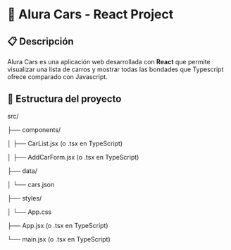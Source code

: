 # 🚗 Alura Cars - React Project

## 📋 Descripción
Alura Cars es una aplicación web desarrollada con **React** que permite visualizar una lista de carros y mostrar todas las bondades que Typescript ofrece comparado con Javascript.

## 📂 Estructura del proyecto


src/

├── components/

│   ├── CarList.jsx (o .tsx en TypeScript)

│   ├── AddCarForm.jsx (o .tsx en TypeScript)

├── data/

│   └── cars.json

├── styles/

│   └── App.css

├── App.jsx (o .tsx en TypeScript)

└── main.jsx (o .tsx en TypeScript)
